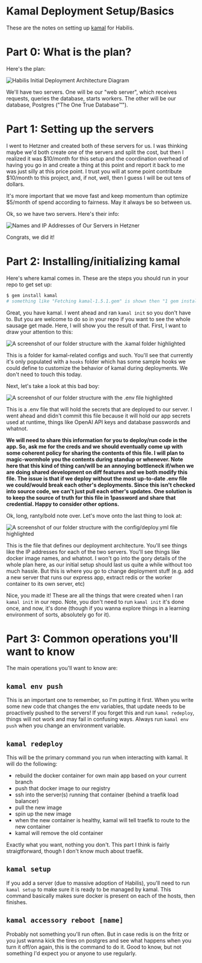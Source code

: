 # Kamal Deployment Setup/Basics

These are the notes on setting up [kamal](https://kamal-deploy.org/) for Habilis.

# Part 0: What is the plan?

Here's the plan:

![Habilis Initial Deployment Architecture Diagram](initial_deployment_plan.png)

We'll have two servers. One will be our "web server", which receives requests, queries the database, starts workers. The other will be our database, Postgres ("The One True Database™").

# Part 1: Setting up the servers

I went to Hetzner and created both of these servers for us. I was thinking maybe we'd both create one of the servers and split the cost, but then I realized it was $10/month for this setup and the coordination overhead of having you go in and create a thing at this point and report it back to me was just silly at this price point. I trust you will at some point contribute $10/month to this project, and, if not, well, then I guess I will be out tens of dollars.

It's more important that we move fast and keep momentum than optimize $5/month of spend according to fairness. May it always be so between us.

Ok, so we have two servers. Here's their info:

![Names and IP Addresses of Our Servers in Hetzner](hetzner_server_details.png)

Congrats, we did it!

# Part 2: Installing/initializing kamal

Here's where kamal comes in. These are the steps you should run in your repo to get set up:

```bash
$ gem install kamal
# something like "Fetching kamal-1.5.1.gem" is shown then "1 gem installed"
```

Great, you have kamal. I went ahead and ran `kamal init` so you don't have to. But you are welcome to do so in your repo if you want to see the whole sausage get made. Here, I will show you the result of that. First, I want to draw your attention to this:

![A screenshot of our folder structure with the .kamal folder highlighted](kamal_folder_in_vscode.png)

This is a folder for kamal-related configs and such. You'll see that currently it's only populated with a `hooks` folder which has some sample hooks we could define to customize the behavior of kamal during deployments. We don't need to touch this today.

Next, let's take a look at this bad boy:

![A screenshot of our folder structure with the .env file highlighted](env_file_in_vscode.png)

This is a .env file that will hold the secrets that are deployed to our server. I went ahead and didn't commit this file because it will hold our app secrets used at runtime, things like OpenAI API keys and database passwords and whatnot.

**We will need to share this information for you to deploy/run code in the app. So, ask me for the creds and we should eventually come up with some coherent policy for sharing the contents of this file. I will plan to magic-wormhole you the contents during standup or whenever. Note here that this kind of thing can/will be an annoying bottleneck if/when we are doing shared development on diff features and we both modify this file. The issue is that if we deploy without the most up-to-date .env file we could/would break each other's deployments. Since this isn't checked into source code, we can't just pull each other's updates. One solution is to keep the source of truth for this file in 1password and share that credential. Happy to consider other options.**

Ok, long, ranty/bold note over. Let's move onto the last thing to look at:

![A screenshot of our folder structure with the config/deploy.yml file highlighted](config_deploy_yml_file.png)

This is the file that defines our deployment architecture. You'll see things like the IP addresses for each of the two servers. You'll see things like docker image names, and whatnot. I won't go into the gory details of the whole plan here, as our initial setup should last us quite a while without too much hassle. But this is where you go to change deployment stuff (e.g. add a new server that runs our express app, extract redis or the worker container to its own server, etc)

Nice, you made it! These are all the things that were created when I ran `kamal init` in our repo. Note, you don't need to run `kamal init` it's done once, and now, it's done (though if you wanna explore things in a learning environment of sorts, absolutely go for it).

# Part 3: Common operations you'll want to know

The main operations you'll want to know are:

## `kamal env push`

This is an important one to remember, so I'm putting it first. When you write some new code that changes the env variables, that update needs to be proactively pushed to the servers! If you forget this and run `kamal redeploy`, things will not work and may fail in confusing ways. Always run `kamal env push` when you change an environment variable.

## `kamal redeploy`

This will be the primary command you run when interacting with kamal. It will do the following:

- rebuild the docker container for own main app based on your current branch
- push that docker image to our registry
- ssh into the server(s) running that container (behind a traefik load balancer)
- pull the new image
- spin up the new image
- when the new container is healthy, kamal will tell traefik to route to the new container
- kamal will remove the old container

Exactly what you want, nothing you don't. This part I think is fairly straigtforward, though I don't know much about traefik.

## `kamal setup`

If you add a server (due to massive adoption of Habilis), you'll need to run `kamal setup` to make sure it is ready to be managed by kamal. This command basically makes sure docker is present on each of the hosts, then finishes.

## `kamal accessory reboot [name]`

Probably not something you'll run often. But in case redis is on the fritz or you just wanna kick the tires on postgres and see what happens when you turn it off/on again, this is the command to do it. Good to know, but not something I'd expect you or anyone to use regularly.
